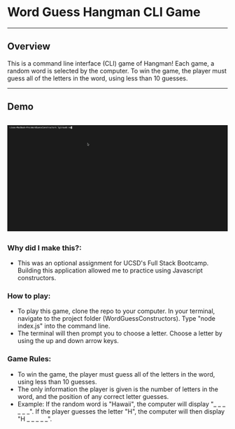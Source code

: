 # Word Guess Hangman CLI Game
---
## Overview 
This is a command line interface (CLI) game of Hangman! 
Each game, a random word is selected by the computer. To win the game, the player must guess all of the letters in the word, using less than 10 guesses. 

---
## Demo
![Word Guess Cli](/HangmanCLI.gif)
---
### Why did I make this?: 
* This was an optional assignment for UCSD's Full Stack Bootcamp. Building this application allowed me to practice using Javascript constructors. 


### How to play:
* To play this game, clone the repo to your computer. In your terminal, navigate to the project folder (WordGuessConstructors). Type "node index.js" into the command line. 
* The terminal will then prompt you to choose a letter. Choose a letter by using the up and down arrow keys. 

### Game Rules: 
* To win the game, the player must guess all of the letters in the word, using less than 10 guesses. 
* The only information the player is given is the number of letters in the word, and the position of any correct letter guesses. 
* Example: If the random word is "Hawaii", the computer will display "_ _ _ _ _ _". If the player guesses the letter "H", the computer will then display "H _ _ _ _ _". 


